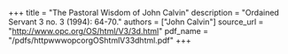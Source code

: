 +++
title = "The Pastoral Wisdom of John Calvin"
description = "Ordained Servant 3 no. 3 (1994): 64-70."
authors = ["John Calvin"]
source_url = "http://www.opc.org/OS/html/V3/3d.html"
pdf_name = "/pdfs/httpwwwopcorgOShtmlV33dhtml.pdf"
+++
